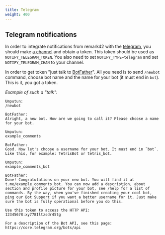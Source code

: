 ```yaml
---
title: Telegram
weight: 400
---
```


## Telegram notifications

In order to integrate notifications from remark42 with the [telegram](https://telegram.org), you should make [a channel](https://telegram.org/faq_channels) and obtain a token. This token should be used as `NOTIFY_TELEGRAM_TOKEN`. You also need to set `NOTIFY_TYPE=telegram` and set `NOTIFY_TELEGRAM_CHAN` to your channel.

In order to get token "just talk to [BotFather](https://core.telegram.org/bots#6-botfather)". All you need is to send `/newbot` command, choose bot name and the name for your bot (it must end in `bot`). This is it, you got a token.

_Example of such a "talk":_

```
Umputun:
/newbot

BotFather:
Alright, a new bot. How are we going to call it? Please choose a name for your bot.

Umputun:
example_comments

BotFather:
Good. Now let's choose a username for your bot. It must end in `bot`. Like this, for example: TetrisBot or tetris_bot.

Umputun:
example_comments_bot

BotFather:
Done! Congratulations on your new bot. You will find it at t.me/example_comments_bot. You can now add a description, about section and profile picture for your bot, see /help for a list of commands. By the way, when you've finished creating your cool bot, ping our Bot Support if you want a better username for it. Just make sure the bot is fully operational before you do this.

Use this token to access the HTTP API:
12345678:xy778Iltzsdr45tg

For a description of the Bot API, see this page: https://core.telegram.org/bots/api
```
